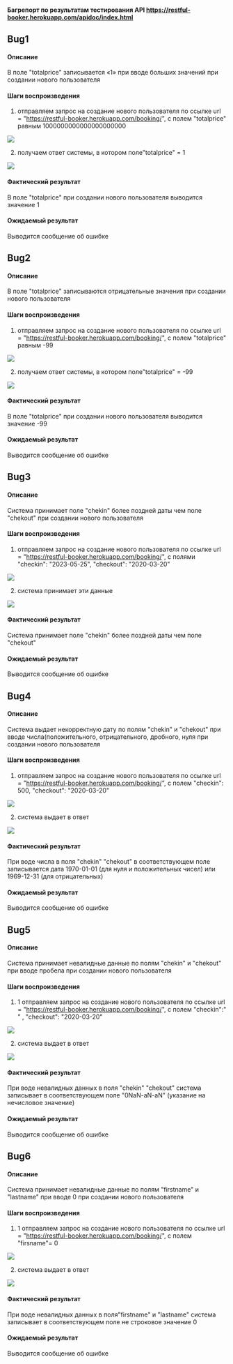 ####  Багрепорт по результатам  тестирования API https://restful-booker.herokuapp.com/apidoc/index.html

## Bug1
	
#### Описание	
В поле "totalprice" записывается «1»  при  вводе больших значений при создании нового пользователя
	
#### Шаги воспроизведения	
1) отправляем запрос на создание нового пользователя по ссылке url = "https://restful-booker.herokuapp.com/booking/", с полем  "totalprice" равным 1000000000000000000000

![](https://github.com/OlgaOFrolova/API_Restfull_booker_tests_documentation/blob/pictures_for_bugreports/11.jpg)

2) получаем ответ системы, в котором поле"totalprice"  = 1

![](https://github.com/OlgaOFrolova/API_Restfull_booker_tests_documentation/blob/pictures_for_bugreports/12.jpg)
	
	
#### Фактический результат	
В поле "totalprice" при создании нового пользователя выводится значение 1

#### Ожидаемый результат 	
Выводится сообщение об ошибке

## Bug2
	
#### Описание	
В поле "totalprice" записываются отрицательные значения  при создании нового пользователя
	
#### Шаги воспроизведения	
1) отправляем запрос на создание нового пользователя по ссылке url = "https://restful-booker.herokuapp.com/booking/", с полем  "totalprice" равным -99

![](https://github.com/OlgaOFrolova/API_Restfull_booker_tests_documentation/blob/pictures_for_bugreports/21.jpg)

2) получаем ответ системы, в котором поле"totalprice"  = -99

![](https://github.com/OlgaOFrolova/API_Restfull_booker_tests_documentation/blob/pictures_for_bugreports/22.jpg)
	
	
#### Фактический результат	
В поле "totalprice" при создании нового пользователя выводится значение -99
	
#### Ожидаемый результат 	
Выводится сообщение об ошибке

## Bug3
	
#### Описание	
Система принимает поле "chekin" более поздней даты чем поле "chekout" при создании нового пользователя
	
#### Шаги воспроизведения	
1) отправляем запрос на создание нового пользователя по ссылке url = "https://restful-booker.herokuapp.com/booking/", с полями "checkin": "2023-05-25", "checkout": "2020-03-20"

![](https://github.com/OlgaOFrolova/API_Restfull_booker_tests_documentation/blob/pictures_for_bugreports/31.jpg)

2) система принимает эти данные 

![](https://github.com/OlgaOFrolova/API_Restfull_booker_tests_documentation/blob/pictures_for_bugreports/32.jpg)
	
	
#### Фактический результат	
Система принимает поле "chekin" более поздней даты чем поле "chekout"

#### Ожидаемый результат 	
Выводится сообщение об ошибке

## Bug4
	
#### Описание	
Система выдает некорректную дату по  полям "chekin" и "chekout" при вводе числа(положительного, отрицательного, дробного, нуля при создании нового пользователя
	
#### Шаги воспроизведения	
1) отправляем запрос на создание нового пользователя по ссылке url = "https://restful-booker.herokuapp.com/booking/", с полем "checkin": 500, "checkout": "2020-03-20"

![](https://github.com/OlgaOFrolova/API_Restfull_booker_tests_documentation/blob/pictures_for_bugreports/41.jpg)

2) система выдает в ответ 

![](https://github.com/OlgaOFrolova/API_Restfull_booker_tests_documentation/blob/pictures_for_bugreports/42.jpg)
	
	
#### Фактический результат	
При воде числа  в поля "chekin" "chekout" в соответствующем поле записывается дата 1970-01-01 (для нуля и положительных чисел) или 1969-12-31 (для отрицательных)

#### Ожидаемый результат 	
Выводится сообщение об ошибке

## Bug5
	
#### Описание	
Система принимает невалидные данные по  полям "chekin" и "chekout" при вводе пробела при создании нового пользователя
	
#### Шаги воспроизведения	
1) 1 отправляем запрос на создание нового пользователя по ссылке url = "https://restful-booker.herokuapp.com/booking/", с полем "checkin":"  " , "checkout": "2020-03-20"

![](https://github.com/OlgaOFrolova/API_Restfull_booker_tests_documentation/blob/pictures_for_bugreports/51.jpg)

2) система выдает в ответ 

![](https://github.com/OlgaOFrolova/API_Restfull_booker_tests_documentation/blob/pictures_for_bugreports/52.jpg)
	
	
#### Фактический результат	
При воде невалидных данных  в поля "chekin" "chekout" система записывает в соответствующем поле "0NaN-aN-aN" (указание на нечисловое значение)

#### Ожидаемый результат 	
Выводится сообщение об ошибке

## Bug6
	
#### Описание	
Система принимает невалидные данные по  полям  "firstname" и "lastname" при вводе 0 при создании нового пользователя
	
#### Шаги воспроизведения	
1) 1 отправляем запрос на создание нового пользователя по ссылке url = "https://restful-booker.herokuapp.com/booking/", с полем "firsname"= 0 

![](https://github.com/OlgaOFrolova/API_Restfull_booker_tests_documentation/blob/pictures_for_bugreports/61.jpg)

2) система выдает в ответ 

![](https://github.com/OlgaOFrolova/API_Restfull_booker_tests_documentation/blob/pictures_for_bugreports/62.jpg)
	
	
#### Фактический результат	
При воде невалидных данных  в поля"firstname" и "lastname" система записывает в соответствующем поле не строковое значение 0

#### Ожидаемый результат 	
Выводится сообщение об ошибке

